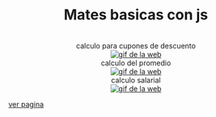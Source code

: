 <div align="center">
	<h1>Mates basicas con js</h1>
  <br><span>calculo para cupones de descuento</span><br>
	<a href="https://nekoshooter.github.io/matJs/cuponDescuentos/descuentos.html" target="_blank"><img src="https://media.giphy.com/media/ohTCpqQNQ7BHs6NnHx/giphy.gif" alt="gif de la web"></a>
  <br><span>calculo del promedio</span><br>
	<a href="https://nekoshooter.github.io/matJs/estadisticaBasica/calcularPMM.html" target="_blank"><img src="https://media.giphy.com/media/lLfaDybrEJgPM43vxi/giphy.gif" alt="gif de la web"></a>
  <br><span>calculo salarial</span><br>
	<a href="https://nekoshooter.github.io/matJs/graficoSalarial/analisisSalarial.html" target="_blank"><img src="https://media.giphy.com/media/mcU80KtuxnqphiXsbG/giphy.gif" alt="gif de la web"></a>
</div>

[ver pagina](https://nekoshooter.github.io/matJs/index.html)
